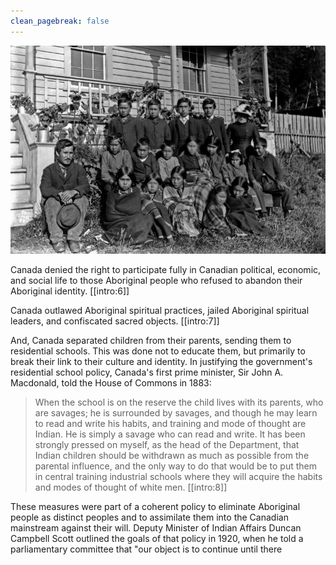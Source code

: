 ```yaml
---
clean_pagebreak: false
---
```


![Alert Bay, British Columbia, school, 1885. The federal government has estimated that over 150,000 students attended Canada's residential schools. Library and Archives Canada, George Dawson, PA-037934.](image-0000.jpg)

Canada denied the right to participate fully in Canadian political, economic, and social life to those Aboriginal people who refused to abandon their Aboriginal identity. [[intro:6]]

Canada outlawed Aboriginal spiritual practices, jailed Aboriginal spiritual leaders, and confiscated sacred objects. [[intro:7]]

And, Canada separated children from their parents, sending them to residential schools. This was done not to educate them, but primarily to break their link to their culture and identity. In justifying the government's residential school policy, Canada's first prime minister, Sir John A. Macdonald, told the House of Commons in 1883:

> When the school is on the reserve the child lives with its parents, who are savages; he is surrounded by savages, and though he may learn to read and write his habits, and training and mode of thought are Indian. He is simply a savage who can read and write. It has been strongly pressed on myself, as the head of the Department, that Indian children should be withdrawn as much as possible from the parental influence, and the only way to do that would be to put them in central training industrial schools where they will acquire the habits and modes of thought of white men. [[intro:8]]

These measures were part of a coherent policy to eliminate Aboriginal people as distinct peoples and to assimilate them into the Canadian mainstream against their will. Deputy Minister of Indian Affairs Duncan Campbell Scott outlined the goals of that policy in 1920, when he told a parliamentary committee that "our object is to continue until there
